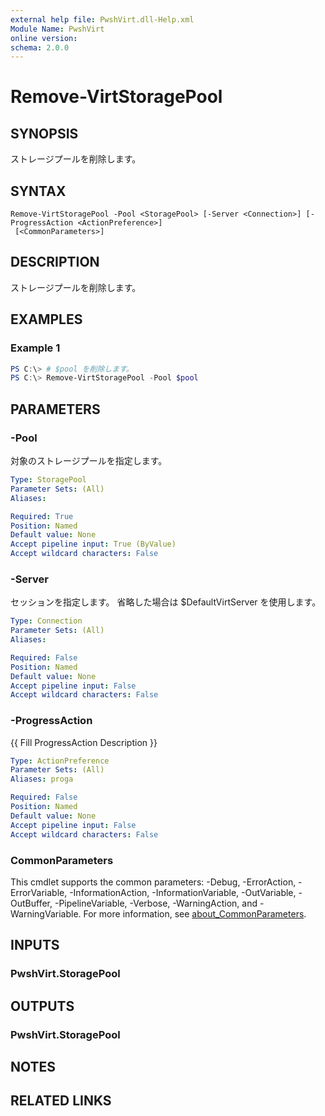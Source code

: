 ```yaml
---
external help file: PwshVirt.dll-Help.xml
Module Name: PwshVirt
online version:
schema: 2.0.0
---
```


# Remove-VirtStoragePool

## SYNOPSIS
ストレージプールを削除します。

## SYNTAX

```
Remove-VirtStoragePool -Pool <StoragePool> [-Server <Connection>] [-ProgressAction <ActionPreference>]
 [<CommonParameters>]
```

## DESCRIPTION
ストレージプールを削除します。

## EXAMPLES

### Example 1
```powershell
PS C:\> # $pool を削除します。
PS C:\> Remove-VirtStoragePool -Pool $pool
```

## PARAMETERS

### -Pool
対象のストレージプールを指定します。

```yaml
Type: StoragePool
Parameter Sets: (All)
Aliases:

Required: True
Position: Named
Default value: None
Accept pipeline input: True (ByValue)
Accept wildcard characters: False
```

### -Server
セッションを指定します。
省略した場合は $DefaultVirtServer を使用します。

```yaml
Type: Connection
Parameter Sets: (All)
Aliases:

Required: False
Position: Named
Default value: None
Accept pipeline input: False
Accept wildcard characters: False
```

### -ProgressAction
{{ Fill ProgressAction Description }}

```yaml
Type: ActionPreference
Parameter Sets: (All)
Aliases: proga

Required: False
Position: Named
Default value: None
Accept pipeline input: False
Accept wildcard characters: False
```

### CommonParameters
This cmdlet supports the common parameters: -Debug, -ErrorAction, -ErrorVariable, -InformationAction, -InformationVariable, -OutVariable, -OutBuffer, -PipelineVariable, -Verbose, -WarningAction, and -WarningVariable. For more information, see [about_CommonParameters](http://go.microsoft.com/fwlink/?LinkID=113216).

## INPUTS

### PwshVirt.StoragePool

## OUTPUTS

### PwshVirt.StoragePool

## NOTES

## RELATED LINKS
